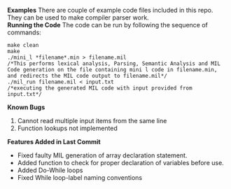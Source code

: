 **Examples**
There are couple of example code files included in this repo. They can be used to make compiler parser work.  
**Running the Code**
The code can be run by following the sequence of commands:

    make clean
    make
    ./mini_l *filename*.min > filename.mil   
    /*This performs lexical analysis, Parsing, Semantic Analysis and MIL Code generation on the file containing mini l code in filename.min, and redirects the MIL code output to filename.mil*/
    ./mil_run filename.mil < input.txt
    /*executing the generated MIL code with input provided from input.txt*/

**Known Bugs**

 1. Cannot read multiple input items from the same line
 2. Function lookups not implemented

**Features Added in Last Commit**
 - Fixed faulty MIL generation of array declaration statement.
 - Added function to check for proper declaration of variables before use.
 - Added Do-While loops
 - Fixed While loop-label naming conventions 

